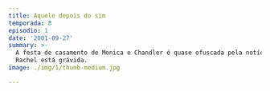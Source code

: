 ```yaml
---
title: Aquele depois do sim
temporada: 8
episodio: 1
date: '2001-09-27'
summary: >-
  A festa de casamento de Monica e Chandler é quase ofuscada pela notícia de que
  Rachel está grávida.
image: ./img/1/thumb-medium.jpg

---
```

